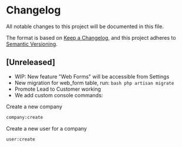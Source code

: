 # Changelog
All notable changes to this project will be documented in this file.

The format is based on [Keep a Changelog](https://keepachangelog.com/en/1.0.0/),
and this project adheres to [Semantic Versioning](https://semver.org/spec/v2.0.0.html).

## [Unreleased]
- WIP: New feature "Web Forms" will be accessible from Settings
- New migration for web_form table, run: ```bash php artisan migrate```
- Promote Lead to Customer working
- We add custom console commands:

Create a new company
  ```bash
  company:create
  ```
Create a new user for a company
  ```bash
  user:create
  ```
